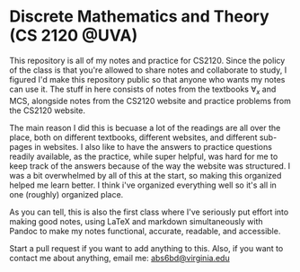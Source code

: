 # Discrete Mathematics and Theory (CS 2120 @UVA) 

This repository is all of my notes and practice for CS2120. Since the policy of the class is that you're allowed to share notes and collaborate to study, I figured I'd make this repository public so that anyone who wants my notes can use it. The stuff in here consists of notes from the textbooks $\forall_{x}$ and MCS, alongside notes from the CS2120 website and practice problems from the CS2120 website. 

The main reason I did this is becuase a lot of the readings are all over the place, both on different textbooks, different websites, and different sub-pages in websites. I also like to have the answers to practice questions readily available, as the practice, while super helpful, was hard for me to keep track of the answers because of the way the website was structured. I was a bit overwhelmed by all of this at the start, so making this organized helped me learn better. I think i've organized everything well so it's all in one (roughly) organized place. 

As you can tell, this is also the first class where I've seriously put effort into making good notes, using LaTeX and markdown simultaneously with Pandoc to make my notes functional, accurate, readable, and accessible. 

Start a pull request if you want to add anything to this. Also, if you want to contact me about anything, email me: abs6bd@virginia.edu
